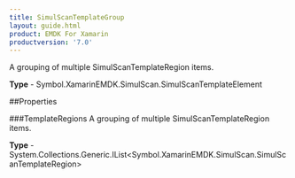 ```yaml
---
title: SimulScanTemplateGroup
layout: guide.html
product: EMDK For Xamarin 
productversion: '7.0' 
---
```

A grouping of multiple SimulScanTemplateRegion items.

**Type** - Symbol.XamarinEMDK.SimulScan.SimulScanTemplateElement

##Properties

###TemplateRegions
A grouping of multiple SimulScanTemplateRegion items.

**Type** - System.Collections.Generic.IList<Symbol.XamarinEMDK.SimulScan.SimulScanTemplateRegion>
